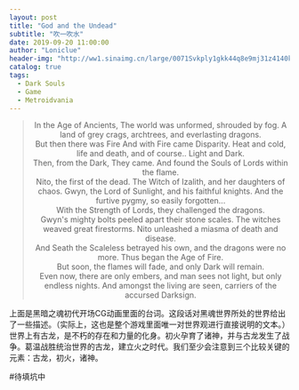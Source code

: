 ```yaml
---
layout: post
title: "God and the Undead"
subtitle: "吹一吹水"
date: 2019-09-20 11:00:00
author: "Loniclue"
header-img: "http://ww1.sinaimg.cn/large/0071Svkply1gkk44q8e9mj31z4140k0d.jpg"
catalog: true
tags: 
  - Dark Souls
  - Game
  - Metroidvania
---
```

	
<blockquote><p align="center">In the Age of Ancients,
The world was unformed, shrouded by fog.
A land of grey crags, archtrees, and everlasting dragons.<br>
But then there was Fire
And with Fire came Disparity. Heat and cold, life and death, and of course.. Light and Dark.  <br>
Then, from the Dark, They came.
And found the Souls of Lords within the flame.  <br>
Nito, the first of the dead.
The Witch of Izalith, and her daughters of chaos.
Gwyn, the Lord of Sunlight, and his faithful knights.
And the furtive pygmy, so easily forgotten...  <br>
With the Strength of Lords, they challenged the dragons.  <br>
Gwyn's mighty bolts peeled apart their stone scales.
The witches weaved great firestorms.
Nito unleashed a miasma of death and disease.  <br>
And Seath the Scaleless betrayed his own, and the dragons were no more.
Thus began the Age of Fire.  <br>
But soon, the flames will fade, and only Dark will remain.  <br>
Even now, there are only embers, and man sees not light, but only endless nights.
And amongst the living are seen, carriers of the accursed Darksign.</p>
</blockquote>


上面是黑暗之魂初代开场CG动画里面的台词。这段话对黑魂世界所处的世界给出了一些描述。（实际上，这也是整个游戏里面唯一对世界观进行直接说明的文本。）
世界上有古龙，是不朽的存在和力量的化身。初火孕育了诸神，并与古龙发生了战争。葛温战胜统治世界的古龙，建立火之时代。我们至少会注意到三个比较关键的元素：古龙，初火，诸神。  

#待填坑中


